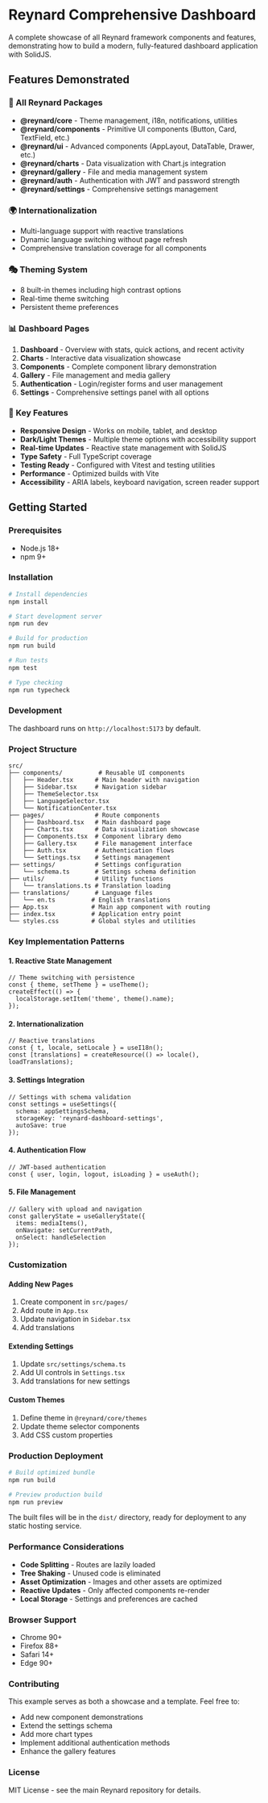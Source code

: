 # Reynard Comprehensive Dashboard

A complete showcase of all Reynard framework components and features, demonstrating how to build a modern, fully-featured dashboard application with SolidJS.

## Features Demonstrated

### 🎨 All Reynard Packages
- **@reynard/core** - Theme management, i18n, notifications, utilities
- **@reynard/components** - Primitive UI components (Button, Card, TextField, etc.)
- **@reynard/ui** - Advanced components (AppLayout, DataTable, Drawer, etc.)
- **@reynard/charts** - Data visualization with Chart.js integration
- **@reynard/gallery** - File and media management system
- **@reynard/auth** - Authentication with JWT and password strength
- **@reynard/settings** - Comprehensive settings management

### 🌍 Internationalization
- Multi-language support with reactive translations
- Dynamic language switching without page refresh
- Comprehensive translation coverage for all components

### 🎭 Theming System
- 8 built-in themes including high contrast options
- Real-time theme switching
- Persistent theme preferences

### 📊 Dashboard Pages
1. **Dashboard** - Overview with stats, quick actions, and recent activity
2. **Charts** - Interactive data visualization showcase
3. **Components** - Complete component library demonstration
4. **Gallery** - File management and media gallery
5. **Authentication** - Login/register forms and user management
6. **Settings** - Comprehensive settings panel with all options

### 🎯 Key Features
- **Responsive Design** - Works on mobile, tablet, and desktop
- **Dark/Light Themes** - Multiple theme options with accessibility support
- **Real-time Updates** - Reactive state management with SolidJS
- **Type Safety** - Full TypeScript coverage
- **Testing Ready** - Configured with Vitest and testing utilities
- **Performance** - Optimized builds with Vite
- **Accessibility** - ARIA labels, keyboard navigation, screen reader support

## Getting Started

### Prerequisites
- Node.js 18+
- npm 9+

### Installation

```bash
# Install dependencies
npm install

# Start development server
npm run dev

# Build for production
npm run build

# Run tests
npm test

# Type checking
npm run typecheck
```

### Development

The dashboard runs on `http://localhost:5173` by default.

### Project Structure

```
src/
├── components/          # Reusable UI components
│   ├── Header.tsx      # Main header with navigation
│   ├── Sidebar.tsx     # Navigation sidebar
│   ├── ThemeSelector.tsx
│   ├── LanguageSelector.tsx
│   └── NotificationCenter.tsx
├── pages/              # Route components
│   ├── Dashboard.tsx   # Main dashboard page
│   ├── Charts.tsx      # Data visualization showcase
│   ├── Components.tsx  # Component library demo
│   ├── Gallery.tsx     # File management interface
│   ├── Auth.tsx        # Authentication flows
│   └── Settings.tsx    # Settings management
├── settings/           # Settings configuration
│   └── schema.ts       # Settings schema definition
├── utils/              # Utility functions
│   └── translations.ts # Translation loading
├── translations/       # Language files
│   └── en.ts          # English translations
├── App.tsx            # Main app component with routing
├── index.tsx          # Application entry point
└── styles.css         # Global styles and utilities
```

### Key Implementation Patterns

#### 1. Reactive State Management
```tsx
// Theme switching with persistence
const { theme, setTheme } = useTheme();
createEffect(() => {
  localStorage.setItem('theme', theme().name);
});
```

#### 2. Internationalization
```tsx
// Reactive translations
const { t, locale, setLocale } = useI18n();
const [translations] = createResource(() => locale(), loadTranslations);
```

#### 3. Settings Integration
```tsx
// Settings with schema validation
const settings = useSettings({
  schema: appSettingsSchema,
  storageKey: 'reynard-dashboard-settings',
  autoSave: true
});
```

#### 4. Authentication Flow
```tsx
// JWT-based authentication
const { user, login, logout, isLoading } = useAuth();
```

#### 5. File Management
```tsx
// Gallery with upload and navigation
const galleryState = useGalleryState({
  items: mediaItems(),
  onNavigate: setCurrentPath,
  onSelect: handleSelection
});
```

### Customization

#### Adding New Pages
1. Create component in `src/pages/`
2. Add route in `App.tsx`
3. Update navigation in `Sidebar.tsx`
4. Add translations

#### Extending Settings
1. Update `src/settings/schema.ts`
2. Add UI controls in `Settings.tsx`
3. Add translations for new settings

#### Custom Themes
1. Define theme in `@reynard/core/themes`
2. Update theme selector components
3. Add CSS custom properties

### Production Deployment

```bash
# Build optimized bundle
npm run build

# Preview production build
npm run preview
```

The built files will be in the `dist/` directory, ready for deployment to any static hosting service.

### Performance Considerations

- **Code Splitting** - Routes are lazily loaded
- **Tree Shaking** - Unused code is eliminated
- **Asset Optimization** - Images and other assets are optimized
- **Reactive Updates** - Only affected components re-render
- **Local Storage** - Settings and preferences are cached

### Browser Support

- Chrome 90+
- Firefox 88+
- Safari 14+
- Edge 90+

### Contributing

This example serves as both a showcase and a template. Feel free to:
- Add new component demonstrations
- Extend the settings schema
- Add more chart types
- Implement additional authentication methods
- Enhance the gallery features

### License

MIT License - see the main Reynard repository for details.
